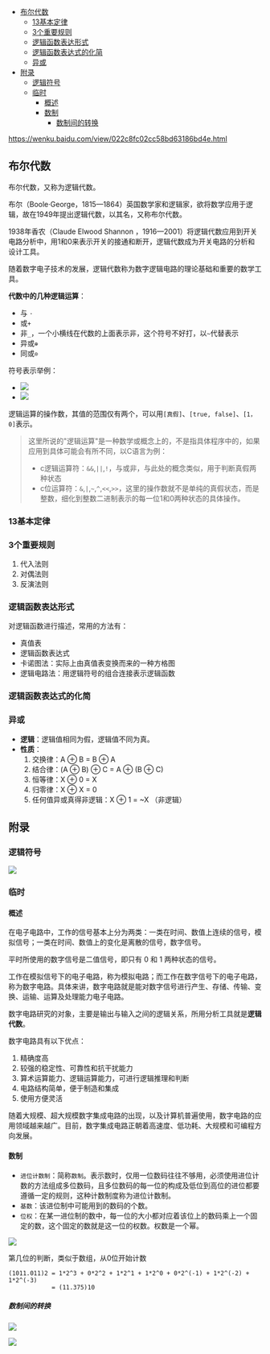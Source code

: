 <!-- TOC -->

- [布尔代数](#布尔代数)
    - [13基本定律](#13基本定律)
    - [3个重要规则](#3个重要规则)
    - [逻辑函数表达形式](#逻辑函数表达形式)
    - [逻辑函数表达式的化简](#逻辑函数表达式的化简)
    - [异或](#异或)
- [附录](#附录)
    - [逻辑符号](#逻辑符号)
    - [临时](#临时)
        - [概述](#概述)
        - [数制](#数制)
            - [数制间的转换](#数制间的转换)

<!-- /TOC -->

https://wenku.baidu.com/view/022c8fc02cc58bd63186bd4e.html 

## 布尔代数

布尔代数，又称为逻辑代数。

布尔（Boole·George，1815—1864）英国数学家和逻辑家，欲将数学应用于逻辑，故在1949年提出逻辑代数，以其名，又称布尔代数。

1938年香农（Claude Elwood Shannon ，1916—2001）将逻辑代数应用到开关电路分析中，用1和0来表示开关的接通和断开，逻辑代数成为开关电路的分析和设计工具。

随着数字电子技术的发展，逻辑代数称为数字逻辑电路的理论基础和重要的数学工具。


**代数中的几种逻辑运算**：
- 与 `·`
- 或`+`
- 非`_`，一个小横线在代数的上面表示非，这个符号不好打，以`~`代替表示
- 异或`⊕`
- 同或`⊙`

符号表示举例：
- ![](../../assets/e_or.png)
- ![](../../assets/t_or.png)

逻辑运算的操作数，其值的范围仅有两个，可以用`[真假]`、`[true, false]`、`[1， 0]`表示。

> 这里所说的"逻辑运算"是一种数学或概念上的，不是指具体程序中的，如果应用到具体可能会有所不同，以C语言为例：
> - c逻辑运算符：`&&`,`||`,`!`，与或非，与此处的概念类似，用于判断真假两种状态
> - c位运算符：`&`,`|`,`~`,`^`,`<<`,`>>`，这里的操作数就不是单纯的真假状态，而是整数，细化到整数二进制表示的每一位1和0两种状态的具体操作。


### 13基本定律

### 3个重要规则

1. 代入法则
2. 对偶法则
3. 反演法则

### 逻辑函数表达形式

对逻辑函数进行描述，常用的方法有：
- 真值表
- 逻辑函数表达式
- 卡诺图法：实际上由真值表变换而来的一种方格图
- 逻辑电路法：用逻辑符号的组合连接表示逻辑函数

### 逻辑函数表达式的化简



### 异或

- **逻辑**：逻辑值相同为假，逻辑值不同为真。
- **性质**：
    1. 交换律：A ⊕ B = B ⊕ A
    2. 结合律：(A ⊕ B) ⊕ C = A ⊕ (B ⊕ C)
    3. 恒等律：X ⊕ 0 = X
    4. 归零律：X ⊕ X = 0
    5. 任何值异或真得非逻辑：X ⊕ 1 = ~X （非逻辑）


## 附录

### 逻辑符号

![](../../assets/logic_symbol.jpg)

### 临时

#### 概述
在电子电路中，工作的信号基本上分为两类：一类在时间、数值上连续的信号，模拟信号；一类在时间、数值上的变化是离散的信号，数字信号。

平时所使用的数字信号是二值信号，即只有 0 和 1 两种状态的信号。

工作在模拟信号下的电子电路，称为模拟电路；而工作在数字信号下的电子电路，称为数字电路。具体来讲，数字电路就是能对数字信号进行产生、存储、传输、变换、运输、运算及处理能力电子电路。

数字电路研究的对象，主要是输出与输入之间的逻辑关系，所用分析工具就是**逻辑代数**。

数字电路具有以下优点：
1. 精确度高
2. 较强的稳定性、可靠性和抗干扰能力
3. 算术运算能力、逻辑运算能力，可进行逻辑推理和判断
4. 电路结构简单，便于制造和集成
5. 使用方便灵活

随着大规模、超大规模数字集成电路的出现，以及计算机普遍使用，数字电路的应用领域越来越广。目前，数字集成电路正朝着高速度、低功耗、大规模和可编程方向发展。

#### 数制

- `进位计数制`：简称`数制`。表示数时，仅用一位数码往往不够用，必须使用进位计数的方法组成多位数码，且多位数码的每一位的构成及低位到高位的进位都要遵循一定的规则，这种计数制度称为进位计数制。
- `基数`：该进位制中可能用到的数码的个数。
- `位权`：在某一进位制的数中，每一位的大小都对应着该位上的数码乘上一个固定的数，这个固定的数就是这一位的权数。权数是一个幂。

![](../../assets/num_system.png)


第几位的判断，类似于数组，从0位开始计数
```
(1011.011)2 = 1*2^3 + 0*2^2 + 1*2^1 + 1*2^0 + 0*2^(-1) + 1*2^(-2) + 1*2^(-3)
            = (11.375)10
```

##### 数制间的转换

![](../../assets/num_system_transform_1.png)

![](../../assets/num_system_transform_2.png)









